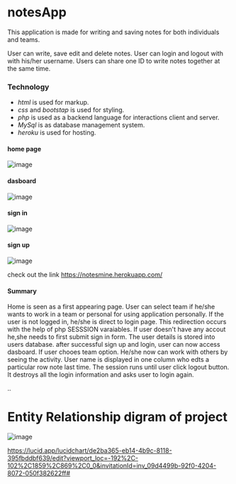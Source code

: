 # notesApp
This application is made for writing and saving notes for both individuals and teams. 

User can write, save edit and delete notes. User can login and logout with with his/her username. Users can share one ID to write notes together at the same time.

### Technology

- *html* is used for markup.
- *css* and *bootstap* is used for styling.
- *php* is used as a backend language for interactions client and server.
- *MySql* is as database management system.
- *heroku* is used for hosting. 


#### home page
![image](https://user-images.githubusercontent.com/62303912/180290610-4f9e3a14-8b32-4a1d-a7f1-9927346f90bd.png)

#### dasboard 
![image](https://user-images.githubusercontent.com/62303912/180292114-2fd54492-1589-478e-95ae-341a202a9410.png)

#### sign in 
![image](https://user-images.githubusercontent.com/62303912/180292588-29e57ab0-bd40-43bf-8519-a8c7a29577ed.png)

#### sign up 
![image](https://user-images.githubusercontent.com/62303912/180292855-289f6a83-8657-4647-9468-10b4c0382138.png)


check out the link 
https://notesmine.herokuapp.com/

#### Summary

Home is seen as a first appearing page. User can select team if he/she wants to work in a team or personal for using application personally. If the user is not logged in, he/she is direct to login page. This redirection occurs with the help of php SESSSION varaiables. If user doesn't have any accout he,she needs to first submit sign in form. The user details is stored into users database. after successful sign up and login, user can now access dasboard. If user chooes team option. He/she now can work with others by seeing the activity. User name is displayed in one column who edts a particular row note last time. The session runs until user click logout button. It destroys all the login information and asks user to login again. 

..

# Entity Relationship digram of project

![image](https://user-images.githubusercontent.com/62303912/187466328-718cb691-e126-48cc-b957-cfbfaa1da100.png)


https://lucid.app/lucidchart/de2ba365-eb14-4b9c-8118-395fbddbf639/edit?viewport_loc=-192%2C-102%2C1859%2C869%2C0_0&invitationId=inv_09d4499b-92f0-4204-8072-050f382622ff#

